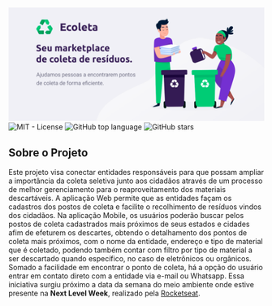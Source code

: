 <img alt="NLW" src="web/public/ecoleta.png" />

<a href="LICENSE" style="text-decoration: none">
    <img alt="MIT - License" src="https://img.shields.io/github/license/caduol/ecoleta?color=%233DC57B">
</a>
<a href="https://github.com/caduol/ecoleta/" style="text-decoration: none">
    <img alt="GitHub top language" src="https://img.shields.io/github/languages/top/caduol/ecoleta">
</a>
<a href="https://github.com/caduol/ecoleta/stargazers" style="text-decoration: none">
    <img alt="GitHub stars" src="https://img.shields.io/github/stars/caduol/ecoleta?style=social">
</a>

## Sobre o Projeto
Este projeto visa conectar entidades responsáveis para que possam ampliar a importância da coleta seletiva junto aos cidadãos através de um processo de melhor gerenciamento para o reaproveitamento dos materiais descartáveis. A aplicação Web permite que as entidades façam os cadastros dos postos de coleta e facilite o recolhimento de resíduos vindos dos cidadãos. Na aplicação Mobile, os usuários poderão buscar pelos postos de coleta cadastrados mais próximos de seus estados e cidades afim de efeturem os descartes, obtendo o detalhamento dos pontos de coleta mais próximos, com o nome da entidade, endereço e tipo de material que é coletado, podendo também contar com filtro por tipo de material a ser descartado quando específico, no caso de eletrônicos ou orgânicos. Somado a facilidade em encontrar o ponto de coleta, há a opção do usuário entrar em contato direto com a entidade via e-mail ou Whatsapp. Essa iniciativa surgiu próximo a data da semana do meio ambiente onde estive presente na <strong>Next Level Week</strong>, realizado pela [Rocketseat](https://github.com/Rocketseat).

